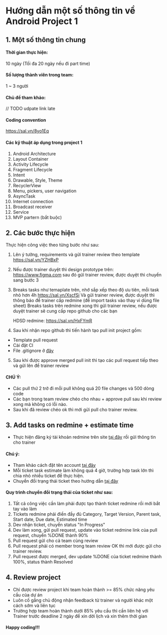 # Hướng dẫn một số thông tin về Android Project 1

## 1. Một số thông tin chung
#### Thời gian thực hiện:
10 ngày (Tối đa 20 ngày nếu đi part time)
#### Số lượng thành viên trong team:
1 ~ 3 người
#### Chủ đề tham khảo:
// TODO udpate link late

#### Coding convention
https://sal.vn/8yo1Eq

#### Các kỹ thuật áp dụng trong project 1
1. Android Architecture
2. Layout Container
3. Activity Lifecycle
4. Fragment Lifecycle
5. Intent
6. Drawable, Style, Theme
7. RecyclerView
8. Menu, pickers, user navigation
9. AsyncTask
10. Internet connection
11. Broadcast receiver
12. Service
13. MVP partern (bắt buộc)

## 2. Các bước thực hiện
Thực hiện công việc theo từng bước như sau:
1. Lên ý tưởng, requirements và gửi trainer review theo template
    https://sal.vn/YZHBxP
2. Nếu được trainer duyệt thì design prototype trên:
   https://www.figma.com
   sau đó gửi trainer review, được duyệt thì chuyển sang bước 3
3. Breaks tasks như temaplate trên, nhớ sắp xếp theo độ ưu tiên, mỗi task nhỏ hơn 4h
   https://sal.vn/XscfSi
   Và gửi trainer review, được duyệt thì thông báo để trainer cấp redmine (để import tasks vào thay vì dùng file sheet)
   Breaks tasks trên redmine xong thì gửi trainer review, nếu được duyệt trainer sẽ cung cấp repo github cho các bạn
   
   HDSD redmine: https://sal.vn/HxFYmR
4. Sau khi nhận repo github thì tiến hành tạo pull init project gồm:
  - Template pull request
  - Cài đặt CI
  - File .gitignore
  ở [đây](https://github.com/framgia/Training-Guideline/blob/master/Android/setup-project)
5. Sau khi được approve merged pull init thì tạo các pull request tiếp theo và gửi lên để trainer review

#### CHÚ Ý:
- Các pull thứ 2 trở đi mỗi pull không quá 20 file changes và 500 dòng code
- Các bạn trong team review chéo cho nhau + approve pull sau khi review xong mà không có lỗi nào.
- Sau khi đã review chéo ok thì mới gửi pull cho trainer review.

## 3. Add tasks on redmine + estimate time
- Thực hiện đăng ký tài khoản redmine trên site [tại đây](https://edu-redmine.sun-asterisk.vn/) rồi gửi thông tin cho trainer
#### Chú ý:
- Tham khảo cách đặt tên account [tại đây](https://github.com/framgia/Training-Guideline/blob/master/Rails/RegisterEduRedmine.png)
- Mỗi ticket task estimate làm không quá 4 giờ, trường hợp task lớn thì chia nhỏ nhiều ticket để thực hiện.
- Chuyển đổi trạng thái ticket theo hướng dẫn [tại đây](https://github.com/framgia/Training-Guideline/blob/master/WorkingProcess/redmine/redmine.md)

#### Quy trình chuyển đổi trạng thái của ticket như sau:
1. Tất cả công việc cần làm phải được tạo thành ticket redmine rồi mới bắt tay vào làm
2. Tickets redmine phải điền đầy đủ Category, Target Version, Parent task, Start date, Due date, Estimated time
3. Dev nhận ticket, chuyển status "In Progress"
4. Dev làm xong, gửi pull request, update vào ticket redmine link của pull request, chuyển %DONE thành 90%
5. Pull request gửi cho cả team cùng review
6. Pull request phải có member trong team review OK thì mới được gửi cho trainer review.
7. Pull request được merged, dev update %DONE của ticket redmine thành 100%, status thành Resolved

## 4. Review project
- Chỉ được review project khi team hoàn thành >= 85% chức năng yêu cầu của dự án
- Luôn cố gắng chủ động nhận feedback từ trainer và người khác một cách sớm và liên tục
- Trường hợp team hoàn thành dưới 85% yêu cầu thì cần liên hệ với Trainer trước deadline 2 ngày để xin dời lịch và xin thêm thời gian

#### Happy coding!!!
